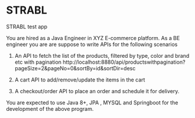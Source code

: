 # STRABL
STRABL test app

You are hired as a Java Engineer in XYZ E-commerce platform. 
As a BE engineer you are are suppose to write APIs for the following scenarios

1. An API to fetch the list of the products, filtered by type, color and brand etc with pagination
http://localhost:8880/api/productswithpagination?pageSize=2&pageNo=0&sortBy=id&sortDir=desc
 
2. A cart API to add/remove/update the items in the cart

3. A checkout/order API to place an order and schedule it for delivery. 


You are expected to use Java 8+, JPA , MYSQL and Springboot for the development of the above program. 
